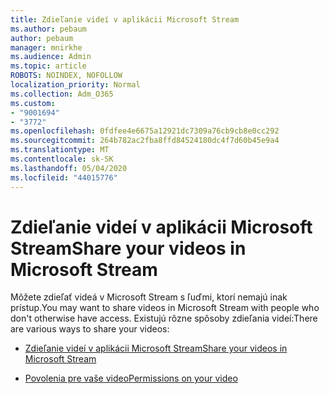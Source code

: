 ```yaml
---
title: Zdieľanie videí v aplikácii Microsoft Stream
ms.author: pebaum
author: pebaum
manager: mnirkhe
ms.audience: Admin
ms.topic: article
ROBOTS: NOINDEX, NOFOLLOW
localization_priority: Normal
ms.collection: Adm_O365
ms.custom:
- "9001694"
- "3772"
ms.openlocfilehash: 0fdfee4e6675a12921dc7309a76cb9cb8e0cc292
ms.sourcegitcommit: 264b782ac2fba8ffd84524180dc4f7d60b45e9a4
ms.translationtype: MT
ms.contentlocale: sk-SK
ms.lasthandoff: 05/04/2020
ms.locfileid: "44015776"
---
```

# <a name="share-your-videos-in-microsoft-stream"></a><span data-ttu-id="94da1-102">Zdieľanie videí v aplikácii Microsoft Stream</span><span class="sxs-lookup"><span data-stu-id="94da1-102">Share your videos in Microsoft Stream</span></span>

<span data-ttu-id="94da1-103">Môžete zdieľať videá v Microsoft Stream s ľuďmi, ktorí nemajú inak prístup.</span><span class="sxs-lookup"><span data-stu-id="94da1-103">You may want to share videos in Microsoft Stream with people who don't otherwise have access.</span></span> <span data-ttu-id="94da1-104">Existujú rôzne spôsoby zdieľania videí:</span><span class="sxs-lookup"><span data-stu-id="94da1-104">There are various ways to share your videos:</span></span>

- [<span data-ttu-id="94da1-105">Zdieľanie videí v aplikácii Microsoft Stream</span><span class="sxs-lookup"><span data-stu-id="94da1-105">Share your videos in Microsoft Stream</span></span>](https://docs.microsoft.com/stream/portal-share-video)

- [<span data-ttu-id="94da1-106">Povolenia pre vaše video</span><span class="sxs-lookup"><span data-stu-id="94da1-106">Permissions on your video</span></span>](https://docs.microsoft.com/stream/portal-share-video#permissions-on-your-video)
